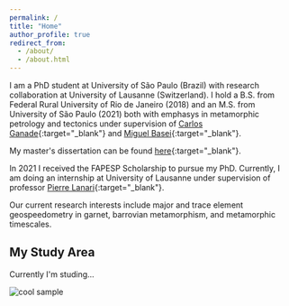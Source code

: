 ```yaml
---
permalink: /
title: "Home"
author_profile: true
redirect_from: 
  - /about/
  - /about.html
---
```


I am a PhD student at University of São Paulo (Brazil) with research collaboration at University of Lausanne (Switzerland).
I hold a B.S. from Federal Rural University of Rio de Janeiro (2018) and an M.S. from University of São Paulo (2021) both with emphasys in metamorphic petrology and tectonics under supervision of [Carlos Ganade](https://scholar.google.com/citations?user=OhTnB9cAAAAJ&hl=pt-PT&oi=ao){:target="_blank"} and [Miguel Basei](https://scholar.google.com/citations?user=0ASHXOwAAAAJ&hl=pt-PT&oi=ao){:target="_blank"}. 

My master's dissertation can be found [here](https://www.teses.usp.br/teses/disponiveis/44/44143/tde-07062021-083043/en.php){:target="_blank"}.

In 2021 I received the FAPESP Scholarship to pursue my PhD.
Currently, I am doing an internship at University of Lausanne under supervision of professor [Pierre Lanari](https://scholar.google.com/citations?user=WmXpZO4AAAAJ&hl=pt-PT&oi=ao){:target="_blank"}.

Our current research interests include major and trace element geospeedometry in garnet, barrovian metamorphism, and metamorphic timescales.

## My Study Area

Currently I'm studing...

![cool sample](images/mylonite.jpg)